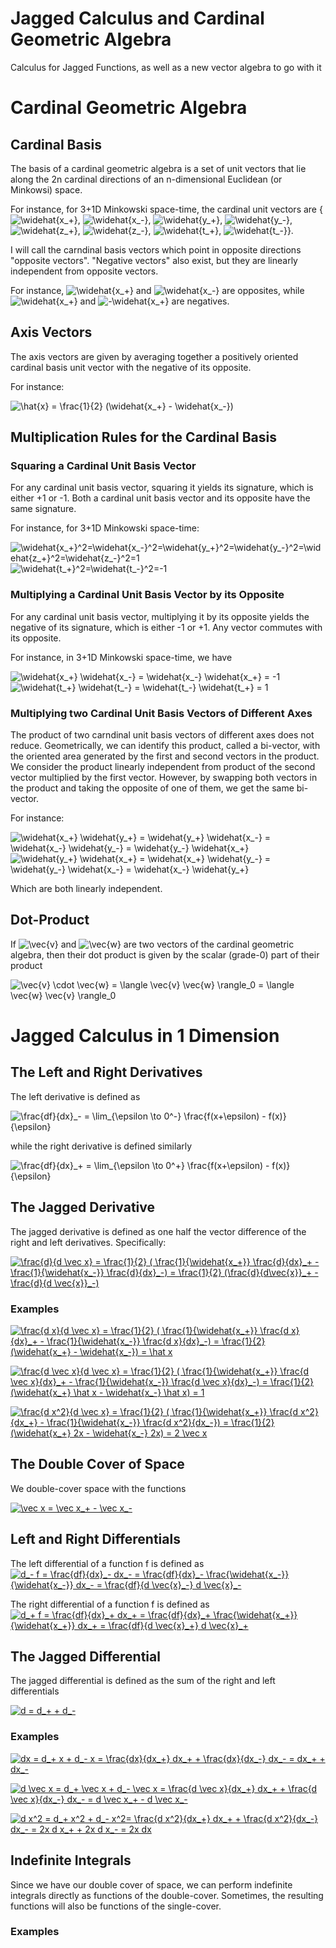 # Jagged Calculus and Cardinal Geometric Algebra
Calculus for Jagged Functions, as well as a new vector algebra to go with it

# Cardinal Geometric Algebra

## Cardinal Basis
The basis of a cardinal geometric algebra is a set of unit vectors that lie along the 2n cardinal directions of an n-dimensional Euclidean (or Minkowsi) space.

For instance, for 3+1D Minkowski space-time, the cardinal unit vectors are {<img src="https://latex.codecogs.com/gif.latex?\widehat{x_&plus;}" title="\widehat{x_+}" />, <img src="https://latex.codecogs.com/gif.latex?\widehat{x_-}" title="\widehat{x_-}" />, <img src="https://latex.codecogs.com/gif.latex?\widehat{y_&plus;}" title="\widehat{y_+}" />, <img src="https://latex.codecogs.com/gif.latex?\widehat{y_-}" title="\widehat{y_-}" />, <img src="https://latex.codecogs.com/gif.latex?\widehat{z_&plus;}" title="\widehat{z_+}" />, <img src="https://latex.codecogs.com/gif.latex?\widehat{z_-}" title="\widehat{z_-}" />, <img src="https://latex.codecogs.com/gif.latex?\widehat{t_&plus;}" title="\widehat{t_+}" />, <img src="https://latex.codecogs.com/gif.latex?\widehat{t_-}" title="\widehat{t_-}" />}.

I will call the carndinal basis vectors which point in opposite directions "opposite vectors".  "Negative vectors" also exist, but they are linearly independent from opposite vectors.

For instance, <img src="https://latex.codecogs.com/gif.latex?\widehat{x_&plus;}" title="\widehat{x_+}" /> and <img src="https://latex.codecogs.com/gif.latex?\widehat{x_-}" title="\widehat{x_-}" /> are opposites, while <img src="https://latex.codecogs.com/gif.latex?\widehat{x_&plus;}" title="\widehat{x_+}" /> and <img src="https://latex.codecogs.com/gif.latex?-\widehat{x_&plus;}" title="-\widehat{x_+}" /> are negatives.

## Axis Vectors

The axis vectors are given by averaging together a positively oriented cardinal basis unit vector with the negative of its opposite.

For instance:

<img src="https://latex.codecogs.com/gif.latex?\hat{x}&space;=&space;\frac{1}{2}&space;(\widehat{x_&plus;}&space;-&space;\widehat{x_-})" title="\hat{x} = \frac{1}{2} (\widehat{x_+} - \widehat{x_-})" />


## Multiplication Rules for the Cardinal Basis

### Squaring a Cardinal Unit Basis Vector

For any cardinal unit basis vector, squaring it yields its signature, which is either +1 or -1.  Both a cardinal unit basis vector and its opposite have the same signature.

For instance, for 3+1D Minkowski space-time:

<img src="https://latex.codecogs.com/gif.latex?\widehat{x_&plus;}^2=\widehat{x_-}^2=\widehat{y_&plus;}^2=\widehat{y_-}^2=\widehat{z_&plus;}^2=\widehat{z_-}^2=1" title="\widehat{x_+}^2=\widehat{x_-}^2=\widehat{y_+}^2=\widehat{y_-}^2=\widehat{z_+}^2=\widehat{z_-}^2=1" />

<img src="https://latex.codecogs.com/gif.latex?\widehat{t_&plus;}^2=\widehat{t_-}^2=-1" title="\widehat{t_+}^2=\widehat{t_-}^2=-1" />

### Multiplying a Cardinal Unit Basis Vector by its Opposite

For any cardinal unit basis vector, multiplying it by its opposite yields the negative of its signature, which is either -1 or +1.  Any vector commutes with its opposite.

For instance, in 3+1D Minkowski space-time, we have

<img src="https://latex.codecogs.com/gif.latex?\widehat{x_&plus;}&space;\widehat{x_-}&space;=&space;\widehat{x_-}&space;\widehat{x_&plus;}&space;=&space;-1" title="\widehat{x_+} \widehat{x_-} = \widehat{x_-} \widehat{x_+} = -1" />

<img src="https://latex.codecogs.com/gif.latex?\widehat{t_&plus;}&space;\widehat{t_-}&space;=&space;\widehat{t_-}&space;\widehat{t_&plus;}&space;=&space;1" title="\widehat{t_+} \widehat{t_-} = \widehat{t_-} \widehat{t_+} = 1" />

### Multiplying two Cardinal Unit Basis Vectors of Different Axes

The product of two carndinal unit basis vectors of different axes does not reduce.  Geometrically, we can identify this product, called a bi-vector, with the oriented area generated by the first and second vectors in the product.  We consider the product linearly independent from product of the second vector multiplied by the first vector.  However, by swapping both vectors in the product and taking the opposite of one of them, we get the same bi-vector.

For instance:

<img src="https://latex.codecogs.com/gif.latex?\widehat{x_&plus;}&space;\widehat{y_&plus;}&space;=&space;\widehat{y_&plus;}&space;\widehat{x_-}&space;=&space;\widehat{x_-}&space;\widehat{y_-}&space;=&space;\widehat{y_-}&space;\widehat{x_&plus;}" title="\widehat{x_+} \widehat{y_+} = \widehat{y_+} \widehat{x_-} = \widehat{x_-} \widehat{y_-} = \widehat{y_-} \widehat{x_+}" />

<img src="https://latex.codecogs.com/gif.latex?\widehat{y_&plus;}&space;\widehat{x_&plus;}&space;=&space;\widehat{x_&plus;}&space;\widehat{y_-}&space;=&space;\widehat{y_-}&space;\widehat{x_-}&space;=&space;\widehat{x_-}&space;\widehat{y_&plus;}" title="\widehat{y_+} \widehat{x_+} = \widehat{x_+} \widehat{y_-} = \widehat{y_-} \widehat{x_-} = \widehat{x_-} \widehat{y_+}" />

Which are both linearly independent.


## Dot-Product

If <img src="https://latex.codecogs.com/gif.latex?\vec{v}" title="\vec{v}" /> and <img src="https://latex.codecogs.com/gif.latex?\vec{w}" title="\vec{w}" /> are two vectors of the cardinal geometric algebra, then their dot product is given by the scalar (grade-0) part of their product

<img src="https://latex.codecogs.com/gif.latex?\vec{v}&space;\cdot&space;\vec{w}&space;=&space;\langle&space;\vec{v}&space;\vec{w}&space;\rangle_0&space;=&space;\langle&space;\vec{w}&space;\vec{v}&space;\rangle_0" title="\vec{v} \cdot \vec{w} = \langle \vec{v} \vec{w} \rangle_0 = \langle \vec{w} \vec{v} \rangle_0" />


# Jagged Calculus in 1 Dimension

## The Left and Right Derivatives

The left derivative is defined as

<img src="https://latex.codecogs.com/gif.latex?\frac{df}{dx}_-&space;=&space;\lim_{\epsilon&space;\to&space;0^-}&space;\frac{f(x&plus;\epsilon)&space;-&space;f(x)}{\epsilon}" title="\frac{df}{dx}_- = \lim_{\epsilon \to 0^-} \frac{f(x+\epsilon) - f(x)}{\epsilon}" />

while the right derivative is defined similarly

<img src="https://latex.codecogs.com/gif.latex?\frac{df}{dx}_&plus;&space;=&space;\lim_{\epsilon&space;\to&space;0^&plus;}&space;\frac{f(x&plus;\epsilon)&space;-&space;f(x)}{\epsilon}" title="\frac{df}{dx}_+ = \lim_{\epsilon \to 0^+} \frac{f(x+\epsilon) - f(x)}{\epsilon}" />

## The Jagged Derivative

The jagged derivative is defined as one half the vector difference of the right and left derivatives.  Specifically:

<a href="https://www.codecogs.com/eqnedit.php?latex=\frac{d}{d&space;\vec&space;x}&space;=&space;\frac{1}{2}&space;(&space;\frac{1}{\widehat{x_&plus;}}&space;\frac{d}{dx}_&plus;&space;-&space;\frac{1}{\widehat{x_-}}&space;\frac{d}{dx}_-)&space;=&space;\frac{1}{2}&space;(\frac{d}{d\vec{x}}_&plus;&space;-&space;\frac{d}{d&space;\vec{x}}_-)" target="_blank"><img src="https://latex.codecogs.com/gif.latex?\frac{d}{d&space;\vec&space;x}&space;=&space;\frac{1}{2}&space;(&space;\frac{1}{\widehat{x_&plus;}}&space;\frac{d}{dx}_&plus;&space;-&space;\frac{1}{\widehat{x_-}}&space;\frac{d}{dx}_-)&space;=&space;\frac{1}{2}&space;(\frac{d}{d\vec{x}}_&plus;&space;-&space;\frac{d}{d&space;\vec{x}}_-)" title="\frac{d}{d \vec x} = \frac{1}{2} ( \frac{1}{\widehat{x_+}} \frac{d}{dx}_+ - \frac{1}{\widehat{x_-}} \frac{d}{dx}_-) = \frac{1}{2} (\frac{d}{d\vec{x}}_+ - \frac{d}{d \vec{x}}_-)" /></a>

### Examples

<a href="https://www.codecogs.com/eqnedit.php?latex=\frac{d&space;x}{d&space;\vec&space;x}&space;=&space;\frac{1}{2}&space;(&space;\frac{1}{\widehat{x_&plus;}}&space;\frac{d&space;x}{dx}_&plus;&space;-&space;\frac{1}{\widehat{x_-}}&space;\frac{d&space;x}{dx}_-)&space;=&space;\frac{1}{2}&space;(\widehat{x_&plus;}&space;-&space;\widehat{x_-})&space;=&space;\hat&space;x" target="_blank"><img src="https://latex.codecogs.com/gif.latex?\frac{d&space;x}{d&space;\vec&space;x}&space;=&space;\frac{1}{2}&space;(&space;\frac{1}{\widehat{x_&plus;}}&space;\frac{d&space;x}{dx}_&plus;&space;-&space;\frac{1}{\widehat{x_-}}&space;\frac{d&space;x}{dx}_-)&space;=&space;\frac{1}{2}&space;(\widehat{x_&plus;}&space;-&space;\widehat{x_-})&space;=&space;\hat&space;x" title="\frac{d x}{d \vec x} = \frac{1}{2} ( \frac{1}{\widehat{x_+}} \frac{d x}{dx}_+ - \frac{1}{\widehat{x_-}} \frac{d x}{dx}_-) = \frac{1}{2} (\widehat{x_+} - \widehat{x_-}) = \hat x" /></a>

<a href="https://www.codecogs.com/eqnedit.php?latex=\frac{d&space;\vec&space;x}{d&space;\vec&space;x}&space;=&space;\frac{1}{2}&space;(&space;\frac{1}{\widehat{x_&plus;}}&space;\frac{d&space;\vec&space;x}{dx}_&plus;&space;-&space;\frac{1}{\widehat{x_-}}&space;\frac{d&space;\vec&space;x}{dx}_-)&space;=&space;\frac{1}{2}&space;(\widehat{x_&plus;}&space;\hat&space;x&space;-&space;\widehat{x_-}&space;\hat&space;x)&space;=&space;1" target="_blank"><img src="https://latex.codecogs.com/gif.latex?\frac{d&space;\vec&space;x}{d&space;\vec&space;x}&space;=&space;\frac{1}{2}&space;(&space;\frac{1}{\widehat{x_&plus;}}&space;\frac{d&space;\vec&space;x}{dx}_&plus;&space;-&space;\frac{1}{\widehat{x_-}}&space;\frac{d&space;\vec&space;x}{dx}_-)&space;=&space;\frac{1}{2}&space;(\widehat{x_&plus;}&space;\hat&space;x&space;-&space;\widehat{x_-}&space;\hat&space;x)&space;=&space;1" title="\frac{d \vec x}{d \vec x} = \frac{1}{2} ( \frac{1}{\widehat{x_+}} \frac{d \vec x}{dx}_+ - \frac{1}{\widehat{x_-}} \frac{d \vec x}{dx}_-) = \frac{1}{2} (\widehat{x_+} \hat x - \widehat{x_-} \hat x) = 1" /></a>

<a href="https://www.codecogs.com/eqnedit.php?latex=\frac{d&space;x^2}{d&space;\vec&space;x}&space;=&space;\frac{1}{2}&space;(&space;\frac{1}{\widehat{x_&plus;}}&space;\frac{d&space;x^2}{dx_&plus;}&space;-&space;\frac{1}{\widehat{x_-}}&space;\frac{d&space;x^2}{dx_-})&space;=&space;\frac{1}{2}&space;(\widehat{x_&plus;}&space;2x&space;-&space;\widehat{x_-}&space;2x)&space;=&space;2&space;\vec&space;x" target="_blank"><img src="https://latex.codecogs.com/gif.latex?\frac{d&space;x^2}{d&space;\vec&space;x}&space;=&space;\frac{1}{2}&space;(&space;\frac{1}{\widehat{x_&plus;}}&space;\frac{d&space;x^2}{dx_&plus;}&space;-&space;\frac{1}{\widehat{x_-}}&space;\frac{d&space;x^2}{dx_-})&space;=&space;\frac{1}{2}&space;(\widehat{x_&plus;}&space;2x&space;-&space;\widehat{x_-}&space;2x)&space;=&space;2&space;\vec&space;x" title="\frac{d x^2}{d \vec x} = \frac{1}{2} ( \frac{1}{\widehat{x_+}} \frac{d x^2}{dx_+} - \frac{1}{\widehat{x_-}} \frac{d x^2}{dx_-}) = \frac{1}{2} (\widehat{x_+} 2x - \widehat{x_-} 2x) = 2 \vec x" /></a>

## The Double Cover of Space

We double-cover space with the functions

<a href="https://www.codecogs.com/eqnedit.php?latex=\vec&space;x&space;=&space;\vec&space;x_&plus;&space;-&space;\vec&space;x_-" target="_blank"><img src="https://latex.codecogs.com/gif.latex?\vec&space;x&space;=&space;\vec&space;x_&plus;&space;-&space;\vec&space;x_-" title="\vec x = \vec x_+ - \vec x_-" /></a>

## Left and Right Differentials

The left differential of a function f is defined as <a href="https://www.codecogs.com/eqnedit.php?latex=d_-&space;f&space;=&space;\frac{df}{dx}_-&space;dx_-&space;=&space;\frac{df}{dx}_-&space;\frac{\widehat{x_-}}{\widehat{x_-}}&space;dx_-&space;=&space;\frac{df}{d&space;\vec{x}_-}&space;d&space;\vec{x}_-" target="_blank"><img src="https://latex.codecogs.com/gif.latex?d_-&space;f&space;=&space;\frac{df}{dx}_-&space;dx_-&space;=&space;\frac{df}{dx}_-&space;\frac{\widehat{x_-}}{\widehat{x_-}}&space;dx_-&space;=&space;\frac{df}{d&space;\vec{x}_-}&space;d&space;\vec{x}_-" title="d_- f = \frac{df}{dx}_- dx_- = \frac{df}{dx}_- \frac{\widehat{x_-}}{\widehat{x_-}} dx_- = \frac{df}{d \vec{x}_-} d \vec{x}_-" /></a>

The right differential of a function f is defined as <a href="https://www.codecogs.com/eqnedit.php?latex=d_&plus;&space;f&space;=&space;\frac{df}{dx}_&plus;&space;dx_&plus;&space;=&space;\frac{df}{dx}_&plus;&space;\frac{\widehat{x_&plus;}}{\widehat{x_&plus;}}&space;dx_&plus;&space;=&space;\frac{df}{d&space;\vec{x}_&plus;}&space;d&space;\vec{x}_&plus;" target="_blank"><img src="https://latex.codecogs.com/gif.latex?d_&plus;&space;f&space;=&space;\frac{df}{dx}_&plus;&space;dx_&plus;&space;=&space;\frac{df}{dx}_&plus;&space;\frac{\widehat{x_&plus;}}{\widehat{x_&plus;}}&space;dx_&plus;&space;=&space;\frac{df}{d&space;\vec{x}_&plus;}&space;d&space;\vec{x}_&plus;" title="d_+ f = \frac{df}{dx}_+ dx_+ = \frac{df}{dx}_+ \frac{\widehat{x_+}}{\widehat{x_+}} dx_+ = \frac{df}{d \vec{x}_+} d \vec{x}_+" /></a>

## The Jagged Differential

The jagged differential is defined as the sum of the right and left differentials

<a href="https://www.codecogs.com/eqnedit.php?latex=d&space;=&space;d_&plus;&space;&plus;&space;d_-" target="_blank"><img src="https://latex.codecogs.com/gif.latex?d&space;=&space;d_&plus;&space;&plus;&space;d_-" title="d = d_+ + d_-" /></a>

### Examples

<a href="https://www.codecogs.com/eqnedit.php?latex=dx&space;=&space;d_&plus;&space;x&space;&plus;&space;d_-&space;x&space;=&space;\frac{dx}{dx_&plus;}&space;dx_&plus;&space;&plus;&space;\frac{dx}{dx_-}&space;dx_-&space;=&space;dx_&plus;&space;&plus;&space;dx_-" target="_blank"><img src="https://latex.codecogs.com/gif.latex?dx&space;=&space;d_&plus;&space;x&space;&plus;&space;d_-&space;x&space;=&space;\frac{dx}{dx_&plus;}&space;dx_&plus;&space;&plus;&space;\frac{dx}{dx_-}&space;dx_-&space;=&space;dx_&plus;&space;&plus;&space;dx_-" title="dx = d_+ x + d_- x = \frac{dx}{dx_+} dx_+ + \frac{dx}{dx_-} dx_- = dx_+ + dx_-" /></a>

<a href="https://www.codecogs.com/eqnedit.php?latex=d&space;\vec&space;x&space;=&space;d_&plus;&space;\vec&space;x&space;&plus;&space;d_-&space;\vec&space;x&space;=&space;\frac{d&space;\vec&space;x}{dx_&plus;}&space;dx_&plus;&space;&plus;&space;\frac{d&space;\vec&space;x}{dx_-}&space;dx_-&space;=&space;d&space;\vec&space;x_&plus;&space;-&space;d&space;\vec&space;x_-" target="_blank"><img src="https://latex.codecogs.com/gif.latex?d&space;\vec&space;x&space;=&space;d_&plus;&space;\vec&space;x&space;&plus;&space;d_-&space;\vec&space;x&space;=&space;\frac{d&space;\vec&space;x}{dx_&plus;}&space;dx_&plus;&space;&plus;&space;\frac{d&space;\vec&space;x}{dx_-}&space;dx_-&space;=&space;d&space;\vec&space;x_&plus;&space;-&space;d&space;\vec&space;x_-" title="d \vec x = d_+ \vec x + d_- \vec x = \frac{d \vec x}{dx_+} dx_+ + \frac{d \vec x}{dx_-} dx_- = d \vec x_+ - d \vec x_-" /></a>

<a href="https://www.codecogs.com/eqnedit.php?latex=d&space;x^2&space;=&space;d_&plus;&space;x^2&space;&plus;&space;d_-&space;x^2=&space;\frac{d&space;x^2}{dx_&plus;}&space;dx_&plus;&space;&plus;&space;\frac{d&space;x^2}{dx_-}&space;dx_-&space;=&space;2x&space;d&space;x_&plus;&space;&plus;&space;2x&space;d&space;x_-&space;=&space;2x&space;dx" target="_blank"><img src="https://latex.codecogs.com/gif.latex?d&space;x^2&space;=&space;d_&plus;&space;x^2&space;&plus;&space;d_-&space;x^2=&space;\frac{d&space;x^2}{dx_&plus;}&space;dx_&plus;&space;&plus;&space;\frac{d&space;x^2}{dx_-}&space;dx_-&space;=&space;2x&space;d&space;x_&plus;&space;&plus;&space;2x&space;d&space;x_-&space;=&space;2x&space;dx" title="d x^2 = d_+ x^2 + d_- x^2= \frac{d x^2}{dx_+} dx_+ + \frac{d x^2}{dx_-} dx_- = 2x d x_+ + 2x d x_- = 2x dx" /></a>

## Indefinite Integrals

Since we have our double cover of space, we can perform indefinite integrals directly as functions of the double-cover.  Sometimes, the resulting functions will also be functions of the single-cover.

### Examples



